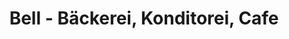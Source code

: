 ---
title: "Bell - Bäckerei, Konditorei, Cafe"
url: /blankenheim/bell-baeckerei-konditorei-cafe/
shop: Bäckerei
---